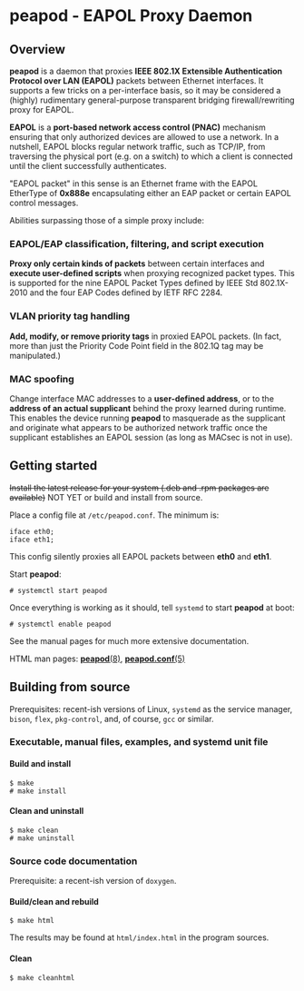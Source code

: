 # peapod - EAPOL Proxy Daemon
## Overview
**peapod** is a daemon that proxies **IEEE 802.1X Extensible Authentication Protocol over LAN (EAPOL)** packets between Ethernet interfaces. It supports a few tricks on a per-interface basis, so it may be considered a (highly) rudimentary general-purpose transparent bridging
firewall/rewriting proxy for EAPOL.

**EAPOL** is a **port-based network access control (PNAC)** mechanism ensuring that only authorized devices are allowed to use a network. In a nutshell, EAPOL blocks regular network traffic, such as TCP/IP, from traversing the physical port (e.g. on a switch) to which a client is connected until the client successfully authenticates.

"EAPOL packet" in this sense is an Ethernet frame with the EAPOL EtherType of **0x888e** encapsulating either an EAP packet or certain EAPOL control messages.

Abilities surpassing those of a simple proxy include:

### EAPOL/EAP classification, filtering, and script execution
**Proxy only certain kinds of packets** between certain interfaces and **execute user-defined scripts** when proxying recognized packet types. This is supported for the nine EAPOL Packet Types defined by IEEE Std 802.1X-2010 and the four EAP Codes defined by IETF RFC 2284.
### VLAN priority tag handling
**Add, modify, or remove priority tags** in proxied EAPOL packets. (In fact, more than just the Priority Code Point field in the 802.1Q tag may be manipulated.)
### MAC spoofing
Change interface MAC addresses to a **user-defined address**, or to the **address of an actual supplicant** behind the proxy learned during runtime. This enables the device running **peapod** to masquerade as the supplicant and originate what appears to be authorized network traffic once the supplicant establishes an EAPOL session (as long as MACsec is not in use).

## Getting started
~~Install the latest release for your system (.deb and .rpm packages are available)~~ NOT YET or build and install from source.

Place a config file at `/etc/peapod.conf`. The minimum is:

    iface eth0;
    iface eth1;

This config silently proxies all EAPOL packets between **eth0** and **eth1**.

Start **peapod**:

    # systemctl start peapod

Once everything is working as it should, tell `systemd` to start **peapod** at boot:

    # systemctl enable peapod

See the manual pages for much more extensive documentation.

HTML man pages: [**peapod**(8)](doc/peapod.8.html), [**peapod.conf**(5)](doc/peapod.conf.5.html)

## Building from source
Prerequisites: recent-ish versions of Linux, `systemd` as the service manager, `bison`, `flex`, `pkg-control`, and, of course, `gcc` or similar.

### Executable, manual files, examples, and systemd unit file
#### Build and install

    $ make
    # make install

#### Clean and uninstall

    $ make clean
    # make uninstall

### Source code documentation
Prerequisite: a recent-ish version of `doxygen`.

#### Build/clean and rebuild

    $ make html

The results may be found at `html/index.html` in the program sources.

#### Clean

    $ make cleanhtml
